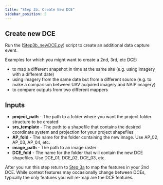 ```yaml
---
title: "Step 3b: Create New DCE"
sidebar_position: 5
---
```


## Create new DCE

Run the ([Step3b_newDCE.py](https://github.com/Riverscapes/inundation/blob/master/STEP3b_newDCE.py)) script to create an additional data capture event. 

Examples for which you might want to create a 2nd, 3rd, etc DCE:
- to map a different snapshot in time at the same site (e.g. using imagery with a different date)
- using imagery from the same date but from a different source (e.g. to make a comparison between UAV acquired imagery and NAIP imagery)
- to compare outputs from two different mappers

## Inputs
- **project_path** - The path to a folder where you want the project folder structure to be created
- **srs_template** - The path to a shapefile that contains the desired coordinate system and projection for your project shapefiles
- **AP_fold** - The name for the folder containing the new image. Use AP_02, AP_03, AP_04, etc.
- **image_path** - The path to an image raster  
- **DCE_fold** - The name for the folder that will contain the new DCE shapefiles. Use DCE_01, DCE_02, DCE_03, etc.

After you run this step return to [Step 3a](/Documentation/running/step3a) to map the features in your 2nd DCE. While context features may occasionally change between DCEs, typically the only features you will re-map are the DCE features.

